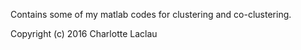 Contains some of my matlab codes for clustering and co-clustering.

Copyright (c) 2016 Charlotte Laclau
